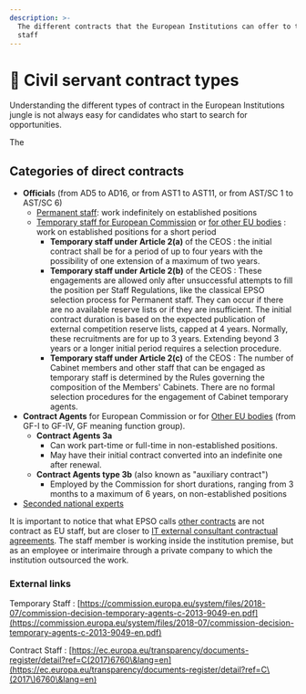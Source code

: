 ```yaml
---
description: >-
  The different contracts that the European Institutions can offer to their
  staff
---
```


# 📄 Civil servant contract types

Understanding the different types of contract in the European Institutions jungle is not always easy for candidates who start to search for opportunities.

The

## Categories of direct contracts

* **Official**s (from AD5 to AD16, or from AST1 to AST11, or from AST/SC 1 to AST/SC 6)&#x20;
  * [Permanent staff](https://eu-careers.europa.eu/en/job-opportunities/open-vacancies): work indefinitely on established positions
  * [Temporary staff for European Commission](https://eu-careers.europa.eu/en/job-opportunities/open-vacancies/ec-temp) or [ for other EU bodies](https://eu-careers.europa.eu/en/job-opportunities/open-vacancies/temp) : work on established positions for a short period
    * **Temporary staff under Article 2(a)** of the CEOS : the initial contract shall be for a period of up to four years with the possibility of one extension of a maximum of two years.
    * **Temporary staff under Article 2(b)** of the CEOS : These engagements are allowed only after unsuccessful attempts to fill the position per Staff Regulations, like the classical EPSO selection process for Permanent staff. They can occur if there are no available reserve lists or if they are insufficient. The initial contract duration is based on the expected publication of external competition reserve lists, capped at 4 years. Normally, these recruitments are for up to 3 years. Extending beyond 3 years or a longer initial period requires a selection procedure.
    * **Temporary staff under Article 2(c)** of the CEOS : The number of Cabinet members and other staff that can be engaged as temporary staff is determined by the Rules governing the composition of the Members' Cabinets. There are no formal selection procedures for the engagement of Cabinet temporary agents.
* **Contract Agents** for European Commission or for [Other EU bodies](https://eu-careers.europa.eu/en/job-opportunities/open-vacancies/cast) (from GF-I to GF-IV, GF meaning function group).
  * **Contract Agents 3a**
    * Can work part-time or full-time in non-established positions.
    * May have their initial contract converted into an indefinite one after renewal.
  * **Contract Agents type 3b** (also known as "auxiliary contract")
    * Employed by the Commission for short durations, ranging from 3 months to a maximum of 6 years, on non-established positions
* [Seconded national experts](https://eu-careers.europa.eu/en/job-opportunities/open-vacancies/others)

It is important to notice that what EPSO calls [other contracts](https://eu-careers.europa.eu/en/job-opportunities/open-vacancies/second) are not contract as EU staff, but are closer to [IT external consultant contractual agreements](contract-types-as-external-consultant.md). The staff member is working inside the institution premise, but as an employee or interimaire through a private company to which the institution outsourced the work.

### External links

Temporary Staff : [https://commission.europa.eu/system/files/2018-07/commission-decision-temporary-agents-c-2013-9049-en.pdf](https://commission.europa.eu/system/files/2018-07/commission-decision-temporary-agents-c-2013-9049-en.pdf)

Contract Staff : [https://ec.europa.eu/transparency/documents-register/detail?ref=C(2017)6760\&lang=en](https://ec.europa.eu/transparency/documents-register/detail?ref=C\(2017\)6760\&lang=en)
